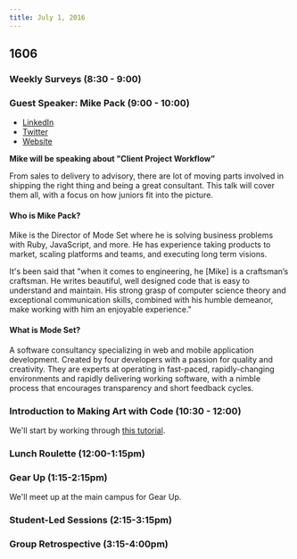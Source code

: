 ```yaml
---
title: July 1, 2016
---
```


## 1606

### Weekly Surveys (8:30 - 9:00)

### Guest Speaker: Mike Pack (9:00 - 10:00)

- [LinkedIn](https://www.linkedin.com/in/mikepackdev)
- [Twitter](https://twitter.com/mikepack_)
- [Website](http://www.mikepackdev.com/)

**Mike will be speaking about "Client Project Workflow”**

From sales to delivery to advisory, there are lot of moving parts involved in shipping the right thing and being a great consultant. This talk will cover them all, with a focus on how juniors fit into the picture.

#### Who is Mike Pack?

Mike is the Director of Mode Set where he is solving business problems with Ruby, JavaScript, and more. He has experience taking products to market, scaling platforms and teams, and executing long term visions.

It's been said that "when it comes to engineering, he [Mike] is a craftsman’s craftsman. He writes beautiful, well designed code that is easy to understand and maintain. His strong grasp of computer science theory and exceptional communication skills, combined with his humble demeanor, make working with him an enjoyable experience."

#### What is Mode Set?

A software consultancy specializing in web and mobile application development. Created by four developers with a passion for quality and creativity. They are experts at operating in fast-paced, rapidly-changing environments and rapidly delivering working software, with a nimble process that encourages transparency and short feedback cycles.

### Introduction to Making Art with Code (10:30 - 12:00)

We'll start by working through [this tutorial](http://codepen.io/team/turing/post/generating-art-with-code).

### Lunch Roulette (12:00-1:15pm)

### Gear Up (1:15-2:15pm)

We'll meet up at the main campus for Gear Up.

### Student-Led Sessions (2:15-3:15pm)

### Group Retrospective (3:15-4:00pm)
